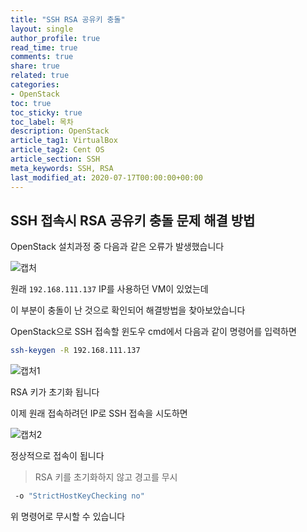 ```yaml
---
title: "SSH RSA 공유키 충돌"
layout: single
author_profile: true
read_time: true
comments: true
share: true
related: true
categories:
- OpenStack
toc: true
toc_sticky: true
toc_label: 목차
description: OpenStack
article_tag1: VirtualBox
article_tag2: Cent OS
article_section: SSH
meta_keywords: SSH, RSA
last_modified_at: 2020-07-17T00:00:00+00:00
---
```

## SSH 접속시 RSA 공유키 충돌 문제 해결 방법

OpenStack 설치과정 중 다음과 같은 오류가 발생했습니다

![캡처](https://user-images.githubusercontent.com/51220344/87869999-268ebc80-c9df-11ea-8cf1-0bca1377f2a0.PNG)

원래 `192.168.111.137` IP를 사용하던 VM이 있었는데

이 부분이 충돌이 난 것으로 확인되어 해결방법을 찾아보았습니다

OpenStack으로 SSH 접속할 윈도우 cmd에서 다음과 같이 명령어를 입력하면

~~~bash
ssh-keygen -R 192.168.111.137
~~~

![캡처1](https://user-images.githubusercontent.com/51220344/87870052-84bb9f80-c9df-11ea-93a6-5f7f952104b0.PNG)

RSA 키가 초기화 됩니다

이제 원래 접속하려던 IP로 SSH 접속을 시도하면

![캡처2](https://user-images.githubusercontent.com/51220344/87870073-a3219b00-c9df-11ea-8753-84790f2c1264.PNG)

정상적으로 접속이 됩니다

> RSA 키를 초기화하지 않고 경고를 무시

~~~bash
 -o "StrictHostKeyChecking no"
~~~

위 명령어로 무시할 수 있습니다